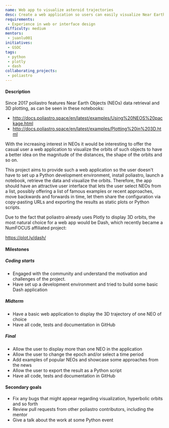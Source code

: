 ```yaml
---
name: Web app to visualize asteroid trajectories
desc: Create a web application so users can easily visualize Near Earth Object trajectories
requirements:
 - Experience in web or interface design
difficulty: medium
mentors:
 - juanlu001
initiatives:
 - GSOC
tags:
 - python
 - plotly
 - dash
collaborating_projects:
 - poliastro
---
```


#### Description

Since 2017 poliastro features Near Earth Objects (NEOs) data
retrieval and 3D plotting, as can be seen in these notebooks:

* http://docs.poliastro.space/en/latest/examples/Using%20NEOS%20package.html
* http://docs.poliastro.space/en/latest/examples/Plotting%20in%203D.html

With the increasing interest in NEOs it would be
interesting to offer the casual user a web application to visualize
the orbits of such objects to have a better idea on the magnitude of the
distances, the shape of the orbits and so on.

This project aims to provide such a web application so the user doesn't
have to set up a Python development environment, install poliastro,
launch a notebook, retrieve the data and visualize the orbits. Therefore,
the app should have an attractive user interface that lets the user
select NEOs from a list, possibly offering a list of famous examples
or recent approaches, move backwards and forwards in time, let them share
the configuration via copy-pasting URLs and exporting the results as
static plots or Python scripts.

Due to the fact that poliastro already uses Plotly to display 3D orbits,
the most natural choice for a web app would be Dash, which recently became
a NumFOCUS affiliated project:

https://plot.ly/dash/

#### Milestones

##### Coding starts

* Engaged with the community and understand the motivation and challenges of
  the project.
* Have set up a development environment and tried to build some basic Dash
  application

##### Midterm

* Have a basic web application to display the 3D trajectory of one NEO of choice
* Have all code, tests and documentation in GitHub

##### Final

* Allow the user to display more than one NEO in the application
* Allow the user to change the epoch and/or select a time period
* Add examples of popular NEOs and showcase some approaches from the news
* Allow the user to export the result as a Python script
* Have all code, tests and documentation in GitHub

#### Secondary goals

* Fix any bugs that might appear regarding visualization, hyperbolic orbits and so forth
* Review pull requests from other poliastro contributors, including the mentor
* Give a talk about the work at some Python event
